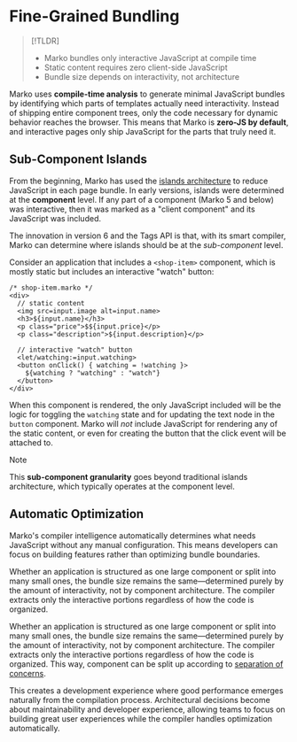 # Fine-Grained Bundling

> [!TLDR]
> - Marko bundles only interactive JavaScript at compile time
> - Static content requires zero client-side JavaScript
> - Bundle size depends on interactivity, not architecture

Marko uses **compile-time analysis** to generate minimal JavaScript bundles by identifying which parts of templates actually need interactivity. Instead of shipping entire component trees, only the code necessary for dynamic behavior reaches the browser. This means that Marko is **zero-JS by default**, and interactive pages only ship JavaScript for the parts that truly need it.

## Sub-Component Islands

From the beginning, Marko has used the [islands architecture](https://www.patterns.dev/vanilla/islands-architecture/) to reduce JavaScript in each page bundle. In early versions, islands were determined at the **component** level. If any part of a component (Marko 5 and below) was interactive, then it was marked as a "client component" and its JavaScript was included.

The innovation in version 6 and the Tags API is that, with its smart compiler, Marko can determine where islands should be at the _sub-component_ level.

Consider an application that includes a `<shop-item>` component, which is mostly static but includes an interactive "watch" button:

```marko
/* shop-item.marko */
<div>
  // static content
  <img src=input.image alt=input.name>
  <h3>${input.name}</h3>
  <p class="price">$${input.price}</p>
  <p class="description">${input.description}</p>

  // interactive "watch" button
  <let/watching:=input.watching>
  <button onClick() { watching = !watching }>
    ${watching ? "watching" : "watch"}
  </button>
</div>
```

When this component is rendered, the only JavaScript included will be the logic for toggling the `watching` state and for updating the text node in the `button` component. Marko will _not_ include JavaScript for rendering any of the static content, or even for creating the button that the click event will be attached to.

> [!NOTE]
> This **sub-component granularity** goes beyond traditional islands architecture, which typically operates at the component level.

## Automatic Optimization

Marko's compiler intelligence automatically determines what needs JavaScript without any manual configuration. This means developers can focus on building features rather than optimizing bundle boundaries.

Whether an application is structured as one large component or split into many small ones, the bundle size remains the same—determined purely by the amount of interactivity, not by component architecture. The compiler extracts only the interactive portions regardless of how the code is organized.

Whether an application is structured as one large component or split into many small ones, the bundle size remains the same—determined purely by the amount of interactivity, not by component architecture. The compiler extracts only the interactive portions regardless of how the code is organized. This way, component can be split up according to [separation of concerns](./separation-of-concerns.md).

This creates a development experience where good performance emerges naturally from the compilation process. Architectural decisions become about maintainability and developer experience, allowing teams to focus on building great user experiences while the compiler handles optimization automatically.

